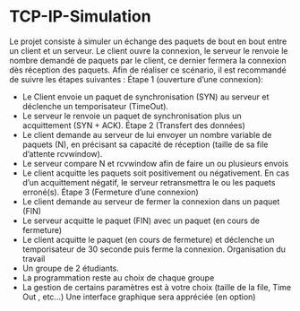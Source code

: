 # TCP-IP-Simulation
Le projet consiste à simuler un échange des paquets de bout en bout entre un client et
un serveur. Le client ouvre la connexion, le serveur le renvoie le nombre demandé de
paquets par le client, ce dernier fermera la connexion dès réception des paquets. Afin
de réaliser ce scénario, il est recommandé de suivre les étapes suivantes : 
Étape 1 (ouverture d’une 
connexion): 
- Le Client envoie un paquet de synchronisation (SYN) au serveur et déclenche
un
temporisateur (TimeOut). 
- Le serveur le renvoie un paquet de synchronisation plus un acquittement (SYN +
ACK). 
Étape 2 (Transfert des données)
- Le client demande au serveur de lui envoyer un nombre variable de paquets (N),
en
précisant sa capacité de réception (taille de sa file d’attente rcvwindow). 
- Le serveur compare N et rcvwindow afin de faire un ou plusieurs envois
- Le client acquitte les paquets soit positivement ou négativement. En cas d’un
acquittement négatif, le serveur retransmettra le ou les paquets erroné(s).
Étape 3 (Fermeture d’une connexion) 
- Le client demande au serveur de fermer la connexion dans un paquet (FIN)
- Le serveur acquitte le paquet (FIN) avec un paquet (en cours de fermeture)
- Le client acquitte le paquet (en cours de fermeture) et déclenche un temporisateur
de
30 seconde puis ferme la connexion. 
Organisation du travail
- Un groupe de 2 étudiants.
- La programmation reste au choix de chaque groupe
- La gestion de certains paramètres est à votre choix (taille de la file, Time Out ,
etc…) Une interface graphique sera appréciée (en option)
